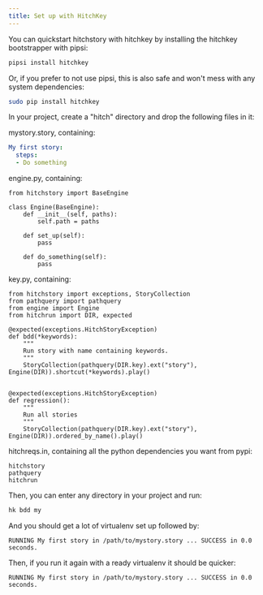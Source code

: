 ```yaml
---
title: Set up with HitchKey
---
```


You can quickstart hitchstory with hitchkey by installing the hitchkey bootstrapper with pipsi:

```bash
pipsi install hitchkey
```

Or, if you prefer to not use pipsi, this is also safe and won't mess with any system dependencies:

```bash
sudo pip install hitchkey
```

In your project, create a "hitch" directory and drop the following files in it:

mystory.story, containing:

```yaml
My first story:
  steps:
  - Do something
```

engine.py, containing:

```
from hitchstory import BaseEngine

class Engine(BaseEngine):
    def __init__(self, paths):
        self.path = paths

    def set_up(self):
        pass

    def do_something(self):
        pass
```

key.py, containing:

```
from hitchstory import exceptions, StoryCollection
from pathquery import pathquery
from engine import Engine
from hitchrun import DIR, expected

@expected(exceptions.HitchStoryException)
def bdd(*keywords):
    """
    Run story with name containing keywords.
    """
    StoryCollection(pathquery(DIR.key).ext("story"), Engine(DIR)).shortcut(*keywords).play()


@expected(exceptions.HitchStoryException)
def regression():
    """
    Run all stories
    """
    StoryCollection(pathquery(DIR.key).ext("story"), Engine(DIR)).ordered_by_name().play()
```

hitchreqs.in, containing all the python dependencies you want from pypi:

```
hitchstory
pathquery
hitchrun
```

Then, you can enter any directory in your project and run:

```bash
hk bdd my
```

And you should get a lot of virtualenv set up followed by:

```
RUNNING My first story in /path/to/mystory.story ... SUCCESS in 0.0 seconds.
```

Then, if you run it again with a ready virtualenv it should be quicker:

```
RUNNING My first story in /path/to/mystory.story ... SUCCESS in 0.0 seconds.
```

